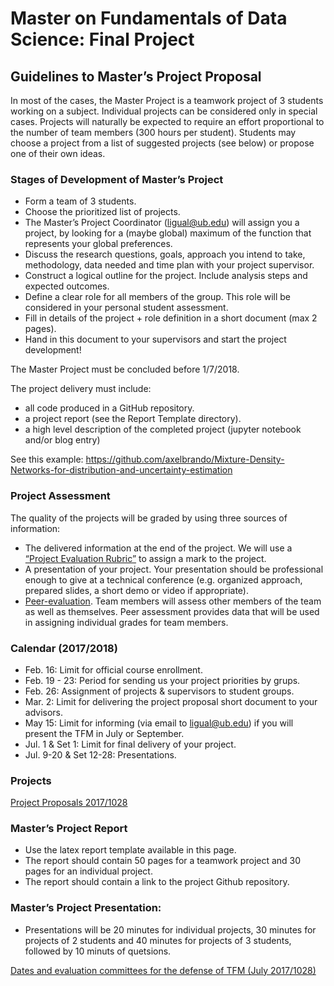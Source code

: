 # Master on Fundamentals of Data Science: Final Project

## Guidelines to Master’s Project Proposal

In most of the cases, the Master Project is a teamwork project of 3 students working on a subject. Individual projects can be 
considered only in special cases. Projects will naturally be expected to require an effort proportional to the number of team members (300 hours per student). Students may choose a project from a list of suggested projects (see below) or propose one of their own ideas. 

### Stages of Development of Master’s Project
+ Form a team of 3 students.
+ Choose the prioritized list of projects. 
+ The Master’s Project Coordinator (ligual@ub.edu) will assign you a project, by looking for a (maybe global) maximum of the function that represents your global preferences. 
+ Discuss the research questions, goals, approach you intend to take, methodology, data needed and time plan with your project supervisor.  
+ Construct a logical outline for the project. Include analysis steps and expected outcomes. 
+ Define a clear role for all members of the group. This role will be considered in your personal student assessment.  
+ Fill in details of the project + role definition in a short document (max 2 pages). 
+ Hand in this document to your supervisors and start the project development! 

The Master Project must be concluded before 1/7/2018. 

The project delivery must include:
+ all code produced in a GitHub repository.
+ a project report (see the Report Template directory). 
+ a high level description of the completed project (jupyter notebook and/or blog entry)

See this example: https://github.com/axelbrando/Mixture-Density-Networks-for-distribution-and-uncertainty-estimation

### Project Assessment
The quality of the projects will be graded by using three sources of information:
+ The delivered information at the end of the project.  We will use a [“Project Evaluation Rubric”](https://docs.google.com/spreadsheets/d/1g9foCpIxRSuA414hjeqWZNniJl_QC81W2x0P44_kngw/edit?usp=sharing) to assign a mark to the project.
+ A presentation of your project. Your presentation should be professional enough to give at a technical conference (e.g. organized approach, prepared slides, a short demo or video if appropriate). 
+ [Peer-evaluation](https://docs.google.com/document/d/1iYwW6xOXSaQ9ApzYHpk-GdLONF9VGV17rOod2ifFkQs/edit?usp=sharing). Team members will assess other members of the team as well as themselves. Peer assessment provides data that will be used in assigning individual grades for team members.

### Calendar (2017/2018)
+ Feb. 16: Limit for official course enrollment.
+ Feb. 19 - 23: Period for sending us your project priorities by grups. 
+ Feb. 26: Assignment of projects & supervisors to student groups.
+ Mar. 2: Limit for delivering the project proposal short document to your advisors.
+ May 15: Limit for informing (via email to ligual@ub.edu) if you will present the TFM in July or September.
+ Jul. 1 & Set 1: Limit for final delivery of your project. 
+ Jul. 9-20 & Set 12-28: Presentations.

### Projects

[Project Proposals 2017/1028](projects1718.md)

### Master’s Project Report

+ Use the latex report template available in this page.
+ The report should contain 50 pages for a teamwork project and 30 pages for an individual project.
+ The report should contain a link to the project Github repository.

### Master’s Project Presentation:

+ Presentations will be 20 minutes for individual projects, 30 minutes for projects of 2 students and 40 minutes for projects of 3 students, followed by 10 minuts of quetsions.

[Dates and evaluation committees for the defense of TFM (July 2017/1028)](1718-TFM-Defense-July.pdf)
